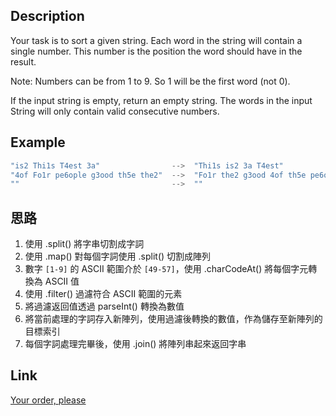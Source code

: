 ## Description
Your task is to sort a given string. Each word in the string will contain a single number. This number is the position the word should have in the result.

Note: Numbers can be from 1 to 9. So 1 will be the first word (not 0).

If the input string is empty, return an empty string. The words in the input String will only contain valid consecutive numbers.

## Example
```javascript
"is2 Thi1s T4est 3a"                -->  "Thi1s is2 3a T4est"
"4of Fo1r pe6ople g3ood th5e the2"  -->  "Fo1r the2 g3ood 4of th5e pe6ople"
""                                  -->  ""
```

## 思路
1. 使用 .split() 將字串切割成字詞
2. 使用 .map() 對每個字詞使用 .split() 切割成陣列
3. 數字 `[1-9]` 的 ASCII 範圍介於 `[49-57]`，使用 .charCodeAt() 將每個字元轉換為 ASCII 值
4. 使用 .filter() 過濾符合 ASCII 範圍的元素
5. 將過濾返回值透過 parseInt() 轉換為數值
6. 將當前處理的字詞存入新陣列，使用過濾後轉換的數值，作為儲存至新陣列的目標索引
7. 每個字詞處理完畢後，使用 .join() 將陣列串起來返回字串

## Link
[Your order, please](https://www.codewars.com/kata/55c45be3b2079eccff00010f/solutions/javascript)